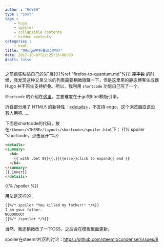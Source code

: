 ```yaml
---
author : "HeYSH"
type : "post"
tags :
    - hugo
    - spoiler
    - collapsible contents
    - hidden contents
categories :
    - html
title: "在Hugo中折叠部分内容"
date: 2017-10-07T22:25:35+08:00
draft: false
---
```

之前疯狂粘贴自己的[扩展]({{%ref "firefox-to-quantum.md"%}}) ~~凑字数~~ 的时候，我发现这种又臭又长的列表需要稍微隐藏一下，但是这里用的静态博客生成器 Hugo 并不原生支持折叠。所以，我利用 `shortcode` 功能自己写了一个。

`Shortcode` 的介绍在[这里](https://gohugo.io/templates/shortcode-templates/)，主要难度在于go的html模板引擎。

折叠部分用了 HTML5 的新特性：[\<details\>](https://developer.mozilla.org/en-US/docs/Web/HTML/Element/details)，不支持 edge，这个浏览器应该没有人用吧……

下面是shortcode的代码，放在`/themes/<THEME>/layouts/shortcodes/spoiler.html`下：
{{% spoiler "shortcode，点击展开"%}}
```html
<details>
<summary>
  <h4>
    {{ with .Get 0}}{{.}}{{else}}click to expand{{ end }}
  </h4>
</summary>
{{.Inner}}
</details>
```
{{% /spoiler %}}

用法是这样的：
```html
{{%/* spoiler "You killed my father!" */%}}
I am your father.
NOOOOOOO!
{{%/* /spoiler */%}}
```

当然，我还稍微改了一下CSS，之后会在模板里面更新。

spoiler在steemit社区的讨论：https://github.com/steemit/condenser/issues/8